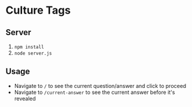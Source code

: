 # Culture Tags

## Server

1. `npm install`
2. `node server.js`

## Usage

- Navigate to `/` to see the current question/answer and click to proceed
- Navigate to `/current-answer` to see the current answer before it's revealed
